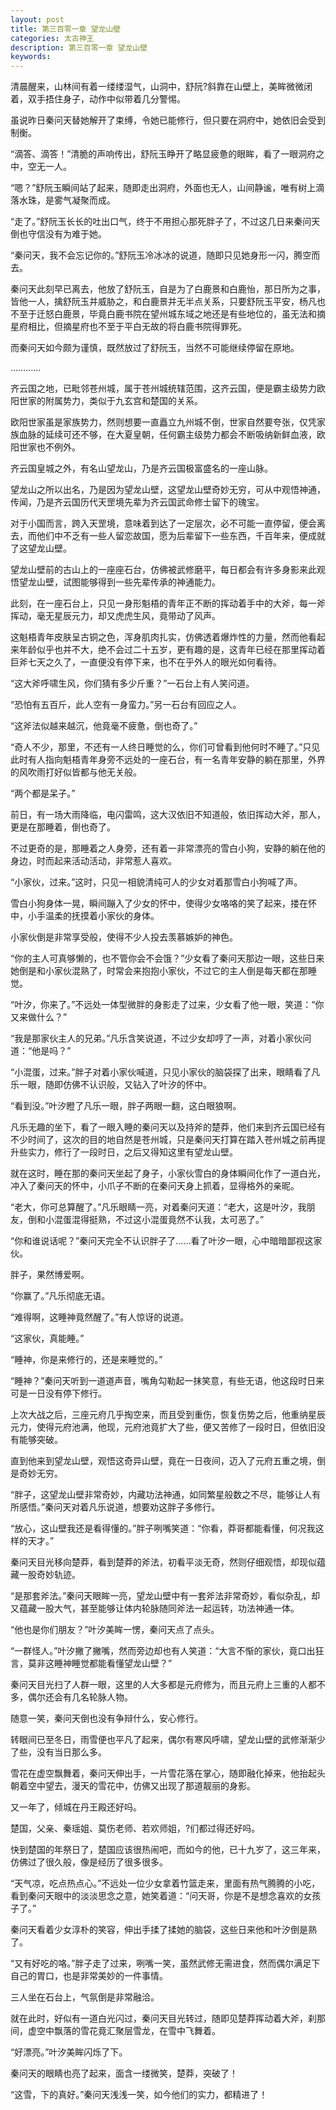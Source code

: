 ```yaml
---
layout: post
title: 第三百零一章 望龙山壁
categories: 太古神王
description: 第三百零一章 望龙山壁
keywords:
---
```


清晨醒来，山林间有着一缕缕湿气，山洞中，舒阮?斜靠在山壁上，美眸微微闭着，双手捂住身子，动作中似带着几分警惕。

虽说昨日秦问天替她解开了束缚，令她已能修行，但只要在洞府中，她依旧会受到制衡。

“滴答、滴答！”清脆的声响传出，舒阮玉睁开了略显疲惫的眼眸，看了一眼洞府之中，空无一人。

“嗯？”舒阮玉瞬间站了起来，随即走出洞府，外面也无人，山间静谧，唯有树上滴落水珠，是雾气凝聚而成。

“走了。”舒阮玉长长的吐出口气，终于不用担心那死胖子了，不过这几日来秦问天倒也守信没有为难于她。

“秦问天，我不会忘记你的。”舒阮玉冷冰冰的说道，随即只见她身形一闪，腾空而去。

秦问天此刻早已离去，他放了舒阮玉，自是为了白鹿景和白鹿怡，那日所为之事，皆他一人，擒舒阮玉并威胁之，和白鹿景并无半点关系，只要舒阮玉平安，杨凡也不至于迁怒白鹿景，毕竟白鹿书院在望州城东域之地还是有些地位的，虽无法和摘星府相比，但摘星府也不至于平白无故的将白鹿书院得罪死。

而秦问天如今颇为谨慎，既然放过了舒阮玉，当然不可能继续停留在原地。

…………

齐云国之地，已毗邻苍州城，属于苍州城统辖范围，这齐云国，便是霸主级势力欧阳世家的附属势力，类似于九玄宫和楚国的关系。

欧阳世家虽是家族势力，然则想要一直矗立九州城不倒，世家自然要夸张，仅凭家族血脉的延续可还不够，在大夏皇朝，任何霸主级势力都会不断吸纳新鲜血液，欧阳世家也不例外。

齐云国皇城之外，有名山望龙山，乃是齐云国极富盛名的一座山脉。

望龙山之所以出名，乃是因为望龙山壁，这望龙山壁奇妙无穷，可从中观悟神通，传闻，乃是齐云国历代天罡境先辈为齐云国武命修士留下的瑰宝。

对于小国而言，跨入天罡境，意味着到达了一定层次，必不可能一直停留，便会离去，而他们中不乏有一些人留恋故国，愿为后辈留下一些东西，千百年来，便成就了这望龙山壁。

望龙山壁前的古山上的一座座石台，仿佛被武修磨平，每日都会有许多身影来此观悟望龙山壁，试图能够得到一些先辈传承的神通能力。

此刻，在一座石台上，只见一身形魁梧的青年正不断的挥动着手中的大斧，每一斧挥动，毫无星辰元力，却又虎虎生风，竟带动了风声。

这魁梧青年皮肤呈古铜之色，浑身肌肉扎实，仿佛透着爆炸性的力量，然而他看起来年龄似乎也并不大，绝不会过二十五岁，更有趣的是，这青年已经在那里挥动着巨斧七天之久了，一直便没有停下来，也不在乎外人的眼光如何看待。

“这大斧呼啸生风，你们猜有多少斤重？”一石台上有人笑问道。

“恐怕有五百斤，此人空有一身蛮力。”另一石台有回应之人。

“这斧法似越来越沉，他竟毫不疲惫，倒也奇了。”

“奇人不少，那里，不还有一人终日睡觉的么，你们可曾看到他何时不睡了。”只见此时有人指向魁梧青年身旁不远处的一座石台，有一名青年安静的躺在那里，外界的风吹雨打好似皆都与他无关般。

“两个都是呆子。”

前日，有一场大雨降临，电闪雷鸣，这大汉依旧不知道般，依旧挥动大斧，那人，更是在那睡着，倒也奇了。

不过更奇的是，那睡着之人身旁，还有着一非常漂亮的雪白小狗，安静的躺在他的身边，时而起来活动活动，非常惹人喜欢。

“小家伙，过来。”这时，只见一相貌清纯可人的少女对着那雪白小狗喊了声。

雪白小狗身体一晃，瞬间蹦入了少女的怀中，使得少女咯咯的笑了起来，搂在怀中，小手温柔的抚摸着小家伙的身体。

小家伙倒是非常享受般，使得不少人投去羡慕嫉妒的神色。

“你的主人可真够懒的，也不管你会不会饿？”少女看了秦问天那边一眼，这些日来她倒是和小家伙混熟了，时常会来抱抱小家伙，不过它的主人倒是每天都在那睡觉。

“叶汐，你来了。”不远处一体型微胖的身影走了过来，少女看了他一眼，笑道：“你又来做什么？”

“我是那家伙主人的兄弟。”凡乐含笑说道，不过少女却哼了一声，对着小家伙问道：“他是吗？”

“小混蛋，过来。”胖子对着小家伙喊道，只见小家伙的脑袋探了出来，眼睛看了凡乐一眼，随即仿佛不认识般，又钻入了叶汐的怀中。

“看到没。”叶汐瞪了凡乐一眼，胖子两眼一翻，这白眼狼啊。

凡乐无趣的坐下，看了一眼入睡的秦问天以及持斧的楚莽，他们来到齐云国已经有不少时间了，这次的目的地自然是苍州城，只是秦问天打算在踏入苍州城之前再提升些实力，修行了一段时日，之后又得知这里有望龙山壁。

就在这时，睡在那的秦问天坐起了身子，小家伙雪白的身体瞬间化作了一道白光，冲入了秦问天的怀中，小爪子不断的在秦问天身上抓着，显得格外的亲昵。

“老大，你可总算醒了。”凡乐眼睛一亮，对着秦问天道：“老大，这是叶汐，我朋友，倒和小混蛋混得挺熟，不过这小混蛋竟然不认我，太可恶了。”

“你和谁说话呢？”秦问天完全不认识胖子了……看了叶汐一眼，心中暗暗鄙视这家伙。

胖子，果然博爱啊。

“你赢了。”凡乐彻底无语。

“难得啊，这睡神竟然醒了。”有人惊讶的说道。

“这家伙，真能睡。”

“睡神，你是来修行的，还是来睡觉的。”

“睡神？”秦问天听到一道道声音，嘴角勾勒起一抹笑意，有些无语，他这段时日来可是一日没有停下修行。

上次大战之后，三座元府几乎掏空来，而且受到重伤，恢复伤势之后，他重纳星辰元力，使得元府池满，他现，元府池竟扩大了些，便又苦修了一段时日，但依旧没有能够突破。

直到他来到望龙山壁，观悟这奇异山壁，竟在一日夜间，迈入了元府五重之境，倒是奇妙无穷。

“胖子，这望龙山壁非常奇妙，内藏功法神通，如同繁星般数之不尽，能够让人有所感悟。”秦问天对着凡乐说道，想要劝这胖子多修行。

“放心，这山壁我还是看得懂的。”胖子咧嘴笑道：“你看，莽哥都能看懂，何况我这样的天才。”

秦问天目光移向楚莽，看到楚莽的斧法，初看平淡无奇，然则仔细观悟，却现似蕴藏一股奇妙轨迹。

“是那套斧法。”秦问天眼眸一亮，望龙山壁中有一套斧法非常奇妙，看似杂乱，却又蕴藏一股大气，甚至能够让体内轮脉随同斧法一起运转，功法神通一体。

“他也是你们朋友？”叶汐美眸一愣，秦问天点了点头。

“一群怪人。”叶汐撇了撇嘴，然而旁边却也有人笑道：“大言不惭的家伙，竟口出狂言，莫非这睡神睡觉都能看懂望龙山壁？”

秦问天目光扫了人群一眼，这里的人大多都是元府修为，而且元府上三重的人都不多，偶尔还会有几名轮脉人物。

随意一笑，秦问天倒也没有争辩什么，安心修行。

转眼间已至冬日，雨雪便也平凡了起来，偶尔有寒风呼啸，望龙山壁的武修渐渐少了些，没有当日那么多。

雪花在虚空飘舞着，秦问天伸出手，一片雪花落在掌心，随即融化掉来，他抬起头朝着空中望去，漫天的雪花中，仿佛又出现了那道靓丽的身影。

又一年了，倾城在丹王殿还好吗。

楚国，父亲、秦瑶姐、莫伤老师、若欢师姐，?们都过得还好吗。

快到楚国的年祭日了，楚国应该很热闹吧，而如今的他，已十九岁了，这三年来，仿佛过了很久般，像是经历了很多很多。

“天气凉，吃点热点心。”不远处一位少女拿着竹篮走来，里面有热气腾腾的小吃，看到秦问天眼中的淡淡思念之意，她笑着道：“问天哥，你是不是想念喜欢的女孩子了。”

秦问天看着少女淳朴的笑容，伸出手揉了揉她的脑袋，这些日来他和叶汐倒是熟了。

“又有好吃的咯。”胖子走了过来，咧嘴一笑，虽然武修无需进食，然而偶尔满足下自己的胃口，也是非常美妙的一件事情。

三人坐在石台上，气氛倒是非常融洽。

就在此时，好似有一道白光闪过，秦问天目光转过，随即见楚莽挥动着大斧，刹那间，虚空中飘落的雪花竟汇聚层雪龙，在雪中飞舞着。

“好漂亮。”叶汐美眸闪烁了下。

秦问天的眼睛也亮了起来，面含一缕微笑，楚莽，突破了！

“这雪，下的真好。”秦问天浅浅一笑，如今他们的实力，都精进了！

